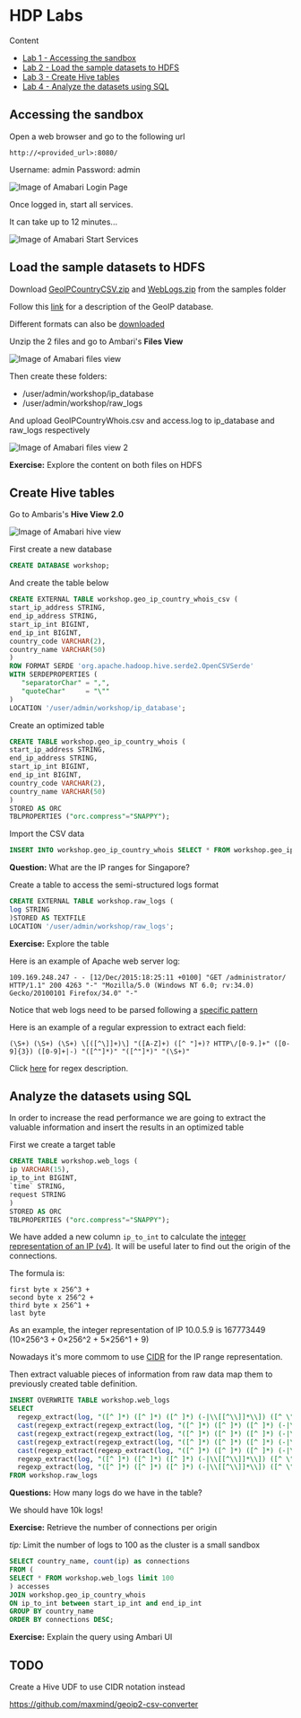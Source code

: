 # HDP Labs

Content

* [Lab 1 - Accessing the sandbox](#accessing-the-sandbox)
* [Lab 2 - Load the sample datasets to HDFS](#load-the-sample-datasets-to-hdfs)
* [Lab 3 - Create Hive tables](#create-hive-tables)
* [Lab 4 - Analyze the datasets using SQL](#analyze-the-datasets-using-sql)

## Accessing the sandbox

Open a web browser and go to the following url

```http://<provided_url>:8080/```

Username: admin
Password: admin

![Image of Amabari Login Page](images/ambari_login_page.png)

Once logged in, start all services.

It can take up to 12 minutes...

![Image of Amabari Start Services](images/ambari_start_services.png)

## Load the sample datasets to HDFS

Download [GeoIPCountryCSV.zip](https://github.com/charlesb/HDP-workshop/raw/master/samples/GeoIPCountryCSV.zip) and [WebLogs.zip](https://github.com/charlesb/HDP-workshop/raw/master/samples/WebLogs.zip) from the samples folder

Follow this [link](https://dev.maxmind.com/geoip/legacy/csv/#GeoIP_Legacy_Country_CSV_Database_Fields) for a description of the GeoIP database.

Different formats can also be [downloaded](http://geolite.maxmind.com/download/geoip/database/GeoIPCountryCSV.zip)

Unzip the 2 files and go to Ambari's **Files View**

![Image of Amabari files view](images/ambari_files_view_1.png)

Then create these folders:

* /user/admin/workshop/ip_database
* /user/admin/workshop/raw_logs

And upload GeoIPCountryWhois.csv and access.log to ip_database and raw_logs respectively

![Image of Amabari files view 2](images/ambari_files_view_2.png)

**Exercise:** Explore the content on both files on HDFS

## Create Hive tables

Go to Ambaris's **Hive View 2.0**

![Image of Amabari hive view](images/ambari_hive_view.png)

First create a new database

```sql
CREATE DATABASE workshop;
```

And create the table below

```sql
CREATE EXTERNAL TABLE workshop.geo_ip_country_whois_csv (
start_ip_address STRING,
end_ip_address STRING,
start_ip_int BIGINT,
end_ip_int BIGINT,
country_code VARCHAR(2),
country_name VARCHAR(50)
)
ROW FORMAT SERDE 'org.apache.hadoop.hive.serde2.OpenCSVSerde'
WITH SERDEPROPERTIES (
   "separatorChar" = ",",
   "quoteChar"     = "\""
)
LOCATION '/user/admin/workshop/ip_database';
```

Create an optimized table

```sql
CREATE TABLE workshop.geo_ip_country_whois (
start_ip_address STRING,
end_ip_address STRING,
start_ip_int BIGINT,
end_ip_int BIGINT,
country_code VARCHAR(2),
country_name VARCHAR(50)
)
STORED AS ORC
TBLPROPERTIES ("orc.compress"="SNAPPY");
```

Import the CSV data

```sql
INSERT INTO workshop.geo_ip_country_whois SELECT * FROM workshop.geo_ip_country_whois_csv;
```

**Question:** What are the IP ranges for Singapore?

Create a table to access the semi-structured logs format

```sql
CREATE EXTERNAL TABLE workshop.raw_logs (
log STRING
)STORED AS TEXTFILE
LOCATION '/user/admin/workshop/raw_logs';
```

**Exercise:** Explore the table

Here is an example of Apache web server log:

```109.169.248.247 - - [12/Dec/2015:18:25:11 +0100] "GET /administrator/ HTTP/1.1" 200 4263 "-" "Mozilla/5.0 (Windows NT 6.0; rv:34.0) Gecko/20100101 Firefox/34.0" "-"```

Notice that web logs need to be parsed following a [specific pattern](https://httpd.apache.org/docs/1.3/logs.html#combined)

Here is an example of a regular expression to extract each field:

```(\S+) (\S+) (\S+) \[([^\]]+)\] "([A-Z]+) ([^ "]+)? HTTP\/[0-9.]+" ([0-9]{3}) ([0-9]+|-) "([^"]*)" "([^"]*)" "(\S+)"```

Click [here](https://regexr.com/3t58q) for regex description.

## Analyze the datasets using SQL

In order to increase the read performance we are going to extract the valuable information and insert the results in an optimized table


First we create a target table

```sql
CREATE TABLE workshop.web_logs (
ip VARCHAR(15),
ip_to_int BIGINT,
`time` STRING,
request STRING
)
STORED AS ORC
TBLPROPERTIES ("orc.compress"="SNAPPY");
```
We have added a new column ```ip_to_int``` to calculate the [integer representation of an IP (v4)](https://dev.maxmind.com/geoip/legacy/csv/#Integer_IPv4_Representation). It will be useful later to find out the origin of the connections.

The formula is:

```
first byte x 256^3 +
second byte x 256^2 +
third byte x 256^1 +
last byte
```

As an example, the integer representation of IP 10.0.5.9 is 167773449 (10×256^3 + 0×256^2 + 5×256^1 + 9)

Nowadays it's more commom to use [CIDR](https://en.wikipedia.org/wiki/Classless_Inter-Domain_Routing) for the IP range representation.

Then extract valuable pieces of information from raw data map them to previously created table definition.

```sql
INSERT OVERWRITE TABLE workshop.web_logs
SELECT
  regexp_extract(log, "([^ ]*) ([^ ]*) ([^ ]*) (-|\\[[^\\]]*\\]) ([^ \"]*|\"[^\"]*\") (-|[0-9]*) (-|[0-9]*)(?: ([^ \"]*|\"[^\"]*\") ([^ \"]*|\"[^\"]*\"))?", 1) ip,
  cast(regexp_extract(regexp_extract(log, "([^ ]*) ([^ ]*) ([^ ]*) (-|\\[[^\\]]*\\]) ([^ \"]*|\"[^\"]*\") (-|[0-9]*) (-|[0-9]*)(?: ([^ \"]*|\"[^\"]*\") ([^ \"]*|\"[^\"]*\"))?", 1),"(\\d+)\\.(\\d+)\\.(\\d+)\\.(\\d+)",1) as bigint) * 16777216 +
  cast(regexp_extract(regexp_extract(log, "([^ ]*) ([^ ]*) ([^ ]*) (-|\\[[^\\]]*\\]) ([^ \"]*|\"[^\"]*\") (-|[0-9]*) (-|[0-9]*)(?: ([^ \"]*|\"[^\"]*\") ([^ \"]*|\"[^\"]*\"))?", 1),"(\\d+)\\.(\\d+)\\.(\\d+)\\.(\\d+)",2) as bigint) * 65536 +
  cast(regexp_extract(regexp_extract(log, "([^ ]*) ([^ ]*) ([^ ]*) (-|\\[[^\\]]*\\]) ([^ \"]*|\"[^\"]*\") (-|[0-9]*) (-|[0-9]*)(?: ([^ \"]*|\"[^\"]*\") ([^ \"]*|\"[^\"]*\"))?", 1),"(\\d+)\\.(\\d+)\\.(\\d+)\\.(\\d+)",3) as bigint) * 256 +
  cast(regexp_extract(regexp_extract(log, "([^ ]*) ([^ ]*) ([^ ]*) (-|\\[[^\\]]*\\]) ([^ \"]*|\"[^\"]*\") (-|[0-9]*) (-|[0-9]*)(?: ([^ \"]*|\"[^\"]*\") ([^ \"]*|\"[^\"]*\"))?", 1),"(\\d+)\\.(\\d+)\\.(\\d+)\\.(\\d+)",4) as bigint) as ip_to_int,
  regexp_extract(log, "([^ ]*) ([^ ]*) ([^ ]*) (-|\\[[^\\]]*\\]) ([^ \"]*|\"[^\"]*\") (-|[0-9]*) (-|[0-9]*)(?: ([^ \"]*|\"[^\"]*\") ([^ \"]*|\"[^\"]*\"))?", 4) `time`,
  regexp_extract(log, "([^ ]*) ([^ ]*) ([^ ]*) (-|\\[[^\\]]*\\]) ([^ \"]*|\"[^\"]*\") (-|[0-9]*) (-|[0-9]*)(?: ([^ \"]*|\"[^\"]*\") ([^ \"]*|\"[^\"]*\"))?", 5) request
FROM workshop.raw_logs
```

**Questions:** How many logs do we have in the table?

We should have 10k logs!

**Exercise:** Retrieve the number of connections per origin

*tip:* Limit the number of logs to 100 as the cluster is a small sandbox

```sql
SELECT country_name, count(ip) as connections
FROM (
SELECT * FROM workshop.web_logs limit 100
) accesses
JOIN workshop.geo_ip_country_whois
ON ip_to_int between start_ip_int and end_ip_int
GROUP BY country_name
ORDER BY connections DESC;
```

**Exercise:** Explain the query using Ambari UI

## TODO

Create a Hive UDF to use CIDR notation instead

https://github.com/maxmind/geoip2-csv-converter


























